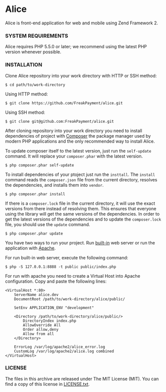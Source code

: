 # Alice

Alice is front-end application for web and mobile using Zend Framework 2.

### SYSTEM REQUIREMENTS

Alice requires PHP 5.5.0 or later; we recommend using the latest PHP version whenever possible.

### INSTALLATION

Clone Alice repository into your work directory with HTTP or SSH method:

```shell
$ cd path/to/work-directory
```

Using HTTP method:

```shell
$ git clone https://github.com/FreakPayment/alice.git
```
Using SSH method:

```shell
$ git clone git@github.com:FreakPayment/alice.git
```

After cloning repository into your work directory you need to install dependencies of project with [Composer](https://getcomposer.org/ "Composer: Dependency Manager for PHP") the package manager used by modern PHP applications and the only recommended way to install Alice.

To update composer itself to the latest version, just run the `self-update` command. It will replace your `composer.phar` with the latest version.

```shell
$ php composer.phar self-update
```

To install dependencies of your ptoject just run the `insttall`. The `install` command reads the `composer.json` file from the current directory, resolves the dependencies, and installs them into `vendor`.

```shell
$ php composer.phar install
```

If there is a `composer.lock` file in the current directory, it will use the exact versions from there instead of resolving them. This ensures that everyone using the library will get the same versions of the dependencies.
In order to get the latest versions of the dependencies and to update the `composer.lock` file, you should use the `update` command.

```shell
$ php composer.phar update
```

You have two ways to run your project. Run [built-in](http://www.php.net/manual/en/features.commandline.webserver.php) web server or run the application with [Apache](http://www.apache.org/ "The Apache Software Foundation").

For run built-in web server, execute the following command:

```shell
$ php -S 127.0.0.1:8888 -t public public/index.php
```

For run with apache you need to create a Virtual Host into Apache configuration. Copy and paste the following lines:

```shell
<VirtualHost *:80>
    ServerName alice.dev
    DocumentRoot /path/to/work-directory/alice/public/

    SetEnv APPLICATION_ENV "development"

    <Directory /path/to/work-directory/alice/public/>
        DirectoryIndex index.php
        AllowOverride All
        Order allow,deny
        Allow from all
    </Directory>

    ErrorLog /var/log/apache2/alice_error.log
    CustomLog /var/log/apache2/alice.log combined
</VirtualHost>
```

### LICENSE

The files in this archive are released under The MIT License (MIT). You can find a copy of this license in [LICENSE.txt](https://github.com/freakpayment/alice/blob/master/README.md).
